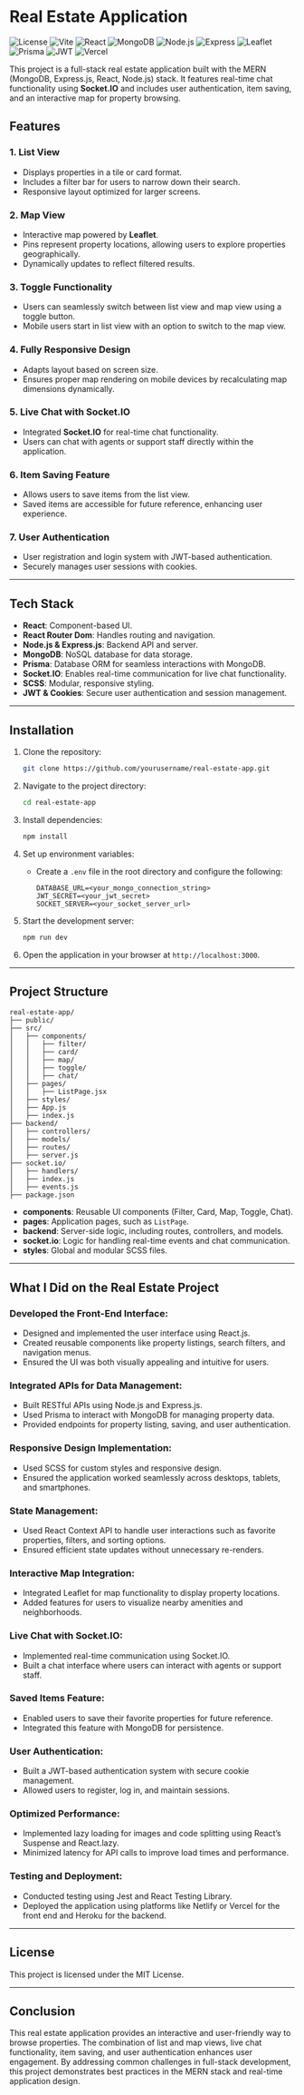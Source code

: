 # Real Estate Application

![License](https://img.shields.io/badge/license-MIT-green)
![Vite](https://img.shields.io/badge/bundler-Vite-purple)
![React](https://img.shields.io/badge/frontend-React-blue)
![MongoDB](https://img.shields.io/badge/database-MongoDB-brightgreen)
![Node.js](https://img.shields.io/badge/backend-Node.js-green) ![Express](https://img.shields.io/badge/framework-Express-yellow)
![Leaflet](https://img.shields.io/badge/maps-Leaflet-lightgreen) ![Prisma](https://img.shields.io/badge/ORM-Prisma-orange) ![JWT](https://img.shields.io/badge/authentication-JWT-red)
![Vercel](https://img.shields.io/badge/deployed%20on-Vercel-blue)

This project is a full-stack real estate application built with the MERN (MongoDB, Express.js, React, Node.js) stack. It features real-time chat functionality using **Socket.IO** and includes user authentication, item saving, and an interactive map for property browsing.

## Features

### 1. List View

- Displays properties in a tile or card format.
- Includes a filter bar for users to narrow down their search.
- Responsive layout optimized for larger screens.

### 2. Map View

- Interactive map powered by **Leaflet**.
- Pins represent property locations, allowing users to explore properties geographically.
- Dynamically updates to reflect filtered results.

### 3. Toggle Functionality

- Users can seamlessly switch between list view and map view using a toggle button.
- Mobile users start in list view with an option to switch to the map view.

### 4. Fully Responsive Design

- Adapts layout based on screen size.
- Ensures proper map rendering on mobile devices by recalculating map dimensions dynamically.

### 5. Live Chat with Socket.IO

- Integrated **Socket.IO** for real-time chat functionality.
- Users can chat with agents or support staff directly within the application.

### 6. Item Saving Feature

- Allows users to save items from the list view.
- Saved items are accessible for future reference, enhancing user experience.

### 7. User Authentication

- User registration and login system with JWT-based authentication.
- Securely manages user sessions with cookies.

---

## Tech Stack

- **React**: Component-based UI.
- **React Router Dom**: Handles routing and navigation.
- **Node.js & Express.js**: Backend API and server.
- **MongoDB**: NoSQL database for data storage.
- **Prisma**: Database ORM for seamless interactions with MongoDB.
- **Socket.IO**: Enables real-time communication for live chat functionality.
- **SCSS**: Modular, responsive styling.
- **JWT & Cookies**: Secure user authentication and session management.

---

## Installation

1. Clone the repository:

   ```bash
   git clone https://github.com/yourusername/real-estate-app.git
   ```

2. Navigate to the project directory:

   ```bash
   cd real-estate-app
   ```

3. Install dependencies:

   ```bash
   npm install
   ```

4. Set up environment variables:

   - Create a `.env` file in the root directory and configure the following:
     ```env
     DATABASE_URL=<your_mongo_connection_string>
     JWT_SECRET=<your_jwt_secret>
     SOCKET_SERVER=<your_socket_server_url>
     ```

5. Start the development server:

   ```bash
   npm run dev
   ```

6. Open the application in your browser at `http://localhost:3000`.

---

## Project Structure

```
real-estate-app/
├── public/
├── src/
│   ├── components/
│   │   ├── filter/
│   │   ├── card/
│   │   ├── map/
│   │   ├── toggle/
│   │   ├── chat/
│   ├── pages/
│   │   ├── ListPage.jsx
│   ├── styles/
│   ├── App.js
│   ├── index.js
├── backend/
│   ├── controllers/
│   ├── models/
│   ├── routes/
│   ├── server.js
├── socket.io/
│   ├── handlers/
│   ├── index.js
│   ├── events.js
├── package.json
```

- **components**: Reusable UI components (Filter, Card, Map, Toggle, Chat).
- **pages**: Application pages, such as `ListPage`.
- **backend**: Server-side logic, including routes, controllers, and models.
- **socket.io**: Logic for handling real-time events and chat communication.
- **styles**: Global and modular SCSS files.

---

## What I Did on the Real Estate Project

### Developed the Front-End Interface:

- Designed and implemented the user interface using React.js.
- Created reusable components like property listings, search filters, and navigation menus.
- Ensured the UI was both visually appealing and intuitive for users.

### Integrated APIs for Data Management:

- Built RESTful APIs using Node.js and Express.js.
- Used Prisma to interact with MongoDB for managing property data.
- Provided endpoints for property listing, saving, and user authentication.

### Responsive Design Implementation:

- Used SCSS for custom styles and responsive design.
- Ensured the application worked seamlessly across desktops, tablets, and smartphones.

### State Management:

- Used React Context API to handle user interactions such as favorite properties, filters, and sorting options.
- Ensured efficient state updates without unnecessary re-renders.

### Interactive Map Integration:

- Integrated Leaflet for map functionality to display property locations.
- Added features for users to visualize nearby amenities and neighborhoods.

### Live Chat with Socket.IO:

- Implemented real-time communication using Socket.IO.
- Built a chat interface where users can interact with agents or support staff.

### Saved Items Feature:

- Enabled users to save their favorite properties for future reference.
- Integrated this feature with MongoDB for persistence.

### User Authentication:

- Built a JWT-based authentication system with secure cookie management.
- Allowed users to register, log in, and maintain sessions.

### Optimized Performance:

- Implemented lazy loading for images and code splitting using React’s Suspense and React.lazy.
- Minimized latency for API calls to improve load times and performance.

### Testing and Deployment:

- Conducted testing using Jest and React Testing Library.
- Deployed the application using platforms like Netlify or Vercel for the front end and Heroku for the backend.

---

## License

This project is licensed under the MIT License.

---

## Conclusion

This real estate application provides an interactive and user-friendly way to browse properties. The combination of list and map views, live chat functionality, item saving, and user authentication enhances user engagement. By addressing common challenges in full-stack development, this project demonstrates best practices in the MERN stack and real-time application design.
